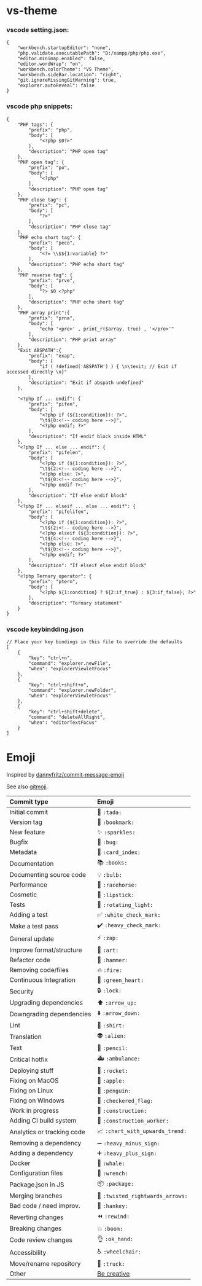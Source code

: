 # vs-theme

### vscode setting.json:
```
{
    "workbench.startupEditor": "none",
    "php.validate.executablePath": "D:/xampp/php/php.exe",
    "editor.minimap.enabled": false,
    "editor.wordWrap": "on",
    "workbench.colorTheme": "VS Theme",
    "workbench.sideBar.location": "right",
    "git.ignoreMissingGitWarning": true,
    "explorer.autoReveal": false
}
```

### vscode php snippets:
```
{
	"PHP tags": {
        "prefix": "php",
        "body": [
            "<?php $0?>"
        ],
        "description": "PHP open tag"
    },
    "PHP open tag": {
        "prefix": "po",
        "body": [
            "<?php"
        ],
        "description": "PHP open tag"
    },
    "PHP close tag": {
        "prefix": "pc",
        "body": [
            "?>"
        ],
        "description": "PHP close tag"
    },
    "PHP echo short tag": {
        "prefix": "peco",
        "body": [
            "<?= \\$${1:variable} ?>"
        ],
        "description": "PHP echo short tag"
    },
	"PHP reverse tag": {
        "prefix": "prve",
        "body": [
            "?> $0 <?php"
        ],
        "description": "PHP echo short tag"
    },    
	"PHP array print":{
		"prefix": "prna",
		"body": [
			"echo '<pre>' , print_r($array, true) , '</pre>'"
		],
		"description": "PHP print array"
	},
	"Exit ABSPATH":{
		"prefix": "exap",
		"body": [
			"if ( !defined('ABSPATH') ) { \n\texit; // Exit if accessed directly \n}"
		],
		"description": "Exit if abspath undefined"
	},
	
	"<?php If ... endif": {
        "prefix": "pifen",
        "body": [
            "<?php if (${1:condition}): ?>",
            "\t${0:<!-- coding here -->}",
            "<?php endif; ?>"
        ],
        "description": "If endif block inside HTML"
    },
    "<?php If ... else ... endif": {
        "prefix": "pifelen",
        "body": [
            "<?php if (${1:condition}): ?>",
            "\t${2:<!-- coding here -->}",
            "<?php else: ?>",
            "\t${0:<!-- coding here -->}",
            "<?php endif ?>;"
        ],
        "description": "If else endif block"
    },
    "<?php If ... elseif ... else ... endif": {
        "prefix": "pifelifen",
        "body": [
            "<?php if (${1:condition}): ?>",
            "\t${2:<!-- coding here -->}",
            "<?php elseif (${3:condition}): ?>",
            "\t${4:<!-- coding here -->}",
            "<?php else: ?>",
            "\t${0:<!-- coding here -->}",
            "<?php endif; ?>"
        ],
        "description": "If elseif else endif block"
    },
    "<?php Ternary operator": {
        "prefix": "ptern",
        "body": [
            "<?php ${1:condition} ? ${2:if_true} : ${3:if_false}; ?>"
        ],
        "description": "Ternary statement"
    }
}
```
### vscode keybindding.json
```
// Place your key bindings in this file to override the defaults
[
    {
        "key": "ctrl+n",
        "command": "explorer.newFile",
        "when": "explorerViewletFocus"
    },
    {
        "key": "ctrl+shift+n",
        "command": "explorer.newFolder",
        "when": "explorerViewletFocus"
    },
    {
        "key": "ctrl+shift+delete",
        "command": "deleteAllRight",
        "when": "editorTextFocus"
    }
]
```

# Emoji
Inspired by [dannyfritz/commit-message-emoji](https://github.com/dannyfritz/commit-message-emoji)

See also [gitmoji](https://gitmoji.carloscuesta.me/).

|   Commit type              | Emoji                                         |
|:---------------------------|:----------------------------------------------|
| Initial commit             | :tada: `:tada:`                               |
| Version tag                | :bookmark: `:bookmark:`                       |
| New feature                | :sparkles: `:sparkles:`                       |
| Bugfix                     | :bug: `:bug:`                                 |
| Metadata                   | :card_index: `:card_index:`                   |
| Documentation              | :books: `:books:`                             |
| Documenting source code    | :bulb: `:bulb:`                               |
| Performance                | :racehorse: `:racehorse:`                     |
| Cosmetic                   | :lipstick: `:lipstick:`                       |
| Tests                      | :rotating_light: `:rotating_light:`           |
| Adding a test              | :white_check_mark: `:white_check_mark:`       |
| Make a test pass           | :heavy_check_mark: `:heavy_check_mark:`       |
| General update             | :zap: `:zap:`                                 |
| Improve format/structure   | :art: `:art:`                                 |
| Refactor code              | :hammer: `:hammer:`                           |
| Removing code/files        | :fire: `:fire:`                               |
| Continuous Integration     | :green_heart: `:green_heart:`                 |
| Security                   | :lock: `:lock:`                               |
| Upgrading dependencies     | :arrow_up: `:arrow_up:`                       |
| Downgrading dependencies   | :arrow_down: `:arrow_down:`                   |
| Lint                       | :shirt: `:shirt:`                             |
| Translation                | :alien: `:alien:`                             |
| Text                       | :pencil: `:pencil:`                           |
| Critical hotfix            | :ambulance: `:ambulance:`                     |
| Deploying stuff            | :rocket: `:rocket:`                           |
| Fixing on MacOS            | :apple: `:apple:`                             |
| Fixing on Linux            | :penguin: `:penguin:`                         |
| Fixing on Windows          | :checkered_flag: `:checkered_flag:`           |
| Work in progress           | :construction:  `:construction:`              |
| Adding CI build system     | :construction_worker: `:construction_worker:` |
| Analytics or tracking code | :chart_with_upwards_trend: `:chart_with_upwards_trend:` |
| Removing a dependency      | :heavy_minus_sign: `:heavy_minus_sign:`       |
| Adding a dependency        | :heavy_plus_sign: `:heavy_plus_sign:`         |
| Docker                     | :whale: `:whale:`                             |
| Configuration files        | :wrench: `:wrench:`                           |
| Package.json in JS         | :package: `:package:`                         |
| Merging branches           | :twisted_rightwards_arrows: `:twisted_rightwards_arrows:` |
| Bad code / need improv.    | :hankey: `:hankey:`                           |
| Reverting changes          | :rewind: `:rewind:`                           |
| Breaking changes           | :boom: `:boom:`                               |
| Code review changes        | :ok_hand: `:ok_hand:`                         |
| Accessibility              | :wheelchair: `:wheelchair:`                   |
| Move/rename repository     | :truck: `:truck:`                             |
| Other                      | [Be creative](http://www.emoji-cheat-sheet.com/)  |
